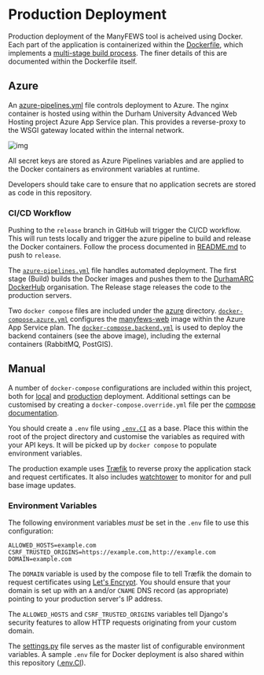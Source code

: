 # Production Deployment

Production deployment of the ManyFEWS tool is acheived using Docker. Each part of the application is containerized within the [Dockerfile](Dockerfile), which implements a [multi-stage build process](https://docs.docker.com/build/building/multi-stage/). The finer details of this are documented within the Dockerfile itself.

## Azure

An [azure-pipelines.yml](.github/azure/azure-pipelines.yml) file controls deployment to Azure. The nginx container is hosted using within the Durham University Advanced Web Hosting project Azure App Service plan. This provides a reverse-proxy to the WSGI gateway located within the internal network.

![img](https://user-images.githubusercontent.com/1038320/198277827-21862c80-695c-431a-9b74-ba3337b23cec.png)

All secret keys are stored as Azure Pipelines variables and are applied to the Docker containers as environment variables at runtime. 

Developers should take care to ensure that no application secrets are stored as code in this repository.

### CI/CD Workflow

Pushing to the `release` branch in GitHub will trigger the CI/CD workflow. This will run tests locally and trigger the azure pipeline to build and release the Docker containers. Follow the process documented in [README.md](README.md#release-branch) to push to `release`.

The [`azure-pipelines.yml`](.github/azure/azure-pipelines.yml) file handles automated deployment. The first stage (Build) builds the Docker images and pushes them to the [DurhamARC DockerHub](https://hub.docker.com/orgs/durhamarc/repositories) organisation. The Release stage releases the code to the production servers.

Two `docker compose` files are included under the [azure](.github/azure) directory. [`docker-compose.azure.yml`](.github/azure/docker-compose.azure.yml) configures the [manyfews-web](https://hub.docker.com/repository/docker/durhamarc/manyfews-web) image within the Azure App Service plan. The [`docker-compose.backend.yml`](.github/azure/docker-compose.backend.yml) is used to deploy the backend containers (see the above image), including the external containers (RabbitMQ, PostGIS).

## Manual

A number of `docker-compose` configurations are included within this project, both for [local](docker-compose.yml) and [production](docker-compose.production.yml) deployment. Additional settings can be customised by creating a `docker-compose.override.yml` file per the [compose documentation](https://docs.docker.com/compose/extends/).

You should create a `.env` file using [`.env.CI`](manyfews/manyfews/.env.CI) as a base. Place this within the root of the project directory and customise the variables as required with your API keys. It will be picked up by `docker compose` to populate environment variables.

The production example uses [Træfik](https://traefik.io/traefik) to reverse proxy the application stack and request certificates. It also includes [watchtower](https://github.com/containrrr/watchtower) to monitor for and pull base image updates. 

### Environment Variables
The following environment variables *must* be set in the `.env` file to use this configuration:

```shell
ALLOWED_HOSTS=example.com
CSRF_TRUSTED_ORIGINS=https://example.com,http://example.com
DOMAIN=example.com
```

The `DOMAIN` variable is used by the compose file to tell Træfik the domain to request certificates using [Let's Encrypt](https://letsencrypt.org/docs/). You should ensure that your domain is set up with an `A` and/or `CNAME` DNS record (as appropriate) pointing to your production server's IP address.

The `ALLOWED_HOSTS` and `CSRF_TRUSTED_ORIGINS` variables tell Django's security features to allow HTTP requests originating from your custom domain. 

The [settings.py](manyfews/manyfews/settings.py) file serves as the master list of configurable environment variables. A sample `.env` file for Docker deployment is also shared within this repository ([.env.CI](manyfews/manyfews/.env.CI)).
